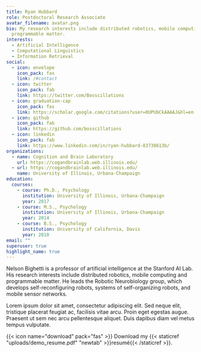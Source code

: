 ```yaml
---
title: Ryan Hubbard
role: Postdoctoral Research Associate
avatar_filename: avatar.png
bio: My research interests include distributed robotics, mobile computing and
  programmable matter.
interests:
  - Artificial Intelligence
  - Computational Linguistics
  - Information Retrieval
social:
  - icon: envelope
    icon_pack: fas
    link: /#contact
  - icon: twitter
    icon_pack: fab
    link: https://twitter.com/Bosscillations
  - icon: graduation-cap
    icon_pack: fas
    link: https://scholar.google.com/citations?user=0UPUbCkAAAAJ&hl=en
  - icon: github
    icon_pack: fab
    link: https://github.com/bosscillations
  - icon: linkedin
    icon_pack: fab
    link: https://www.linkedin.com/in/ryan-hubbard-83738613b/
organizations:
  - name: Cognition and Brain Laboratory
    url: https://cogandbrainlab.web.illinois.edu/
  - url: https://cogandbrainlab.web.illinois.edu/
    name: University of Illinois, Urbana-Champaign
education:
  courses:
    - course: Ph.D., Psychology
      institution: University of Illinois, Urbana-Champaign
      year: 2017
    - course: M.S., Psychology
      institution: University of Illinois, Urbana-Champaign
      year: 2014
    - course: B.S., Psychology
      institution: University of California, Davis
      year: 2010
email: ""
superuser: true
highlight_name: true
---
```


Nelson Bighetti is a professor of artificial intelligence at the Stanford AI Lab. His research interests include distributed robotics, mobile computing and programmable matter. He leads the Robotic Neurobiology group, which develops self-reconfiguring robots, systems of self-organizing robots, and mobile sensor networks.

Lorem ipsum dolor sit amet, consectetur adipiscing elit. Sed neque elit, tristique placerat feugiat ac, facilisis vitae arcu. Proin eget egestas augue. Praesent ut sem nec arcu pellentesque aliquet. Duis dapibus diam vel metus tempus vulputate.

{{< icon name="download" pack="fas" >}} Download my {{< staticref "uploads/demo_resume.pdf" "newtab" >}}resumé{{< /staticref >}}.
